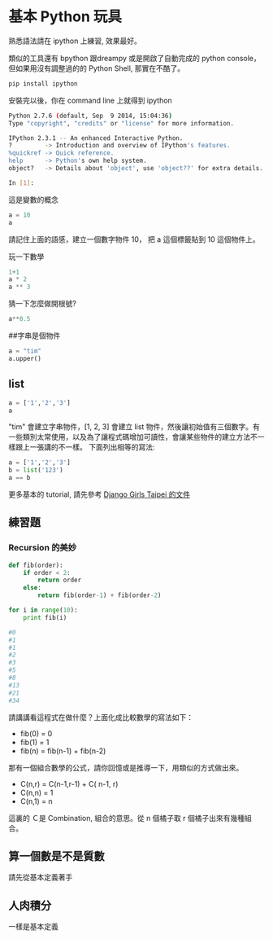 # 基本 Python 玩具

熟悉語法請在 ipython 上練習, 效果最好。

類似的工具還有 bpython 跟dreampy 或是開啟了自動完成的 python  console，但如果用沒有調整過的的 Python Shell, 那實在不酷了。

```bash
pip install ipython
```

安裝完以後，你在 command line 上就得到 ipython
```bash
Python 2.7.6 (default, Sep  9 2014, 15:04:36)
Type "copyright", "credits" or "license" for more information.

IPython 2.3.1 -- An enhanced Interactive Python.
?         -> Introduction and overview of IPython's features.
%quickref -> Quick reference.
help      -> Python's own help system.
object?   -> Details about 'object', use 'object??' for extra details.

In [1]:
```

這是變數的概念
```python
a = 10
a
```
請記住上面的語感，建立一個數字物件 10， 把 a 這個標籤貼到 10 這個物件上。

玩一下數學
```python
1+1
a * 2
a ** 3
```

猜一下怎麼做開根號?
```python
a**0.5
```

##字串是個物件

```python
a = "tim"
a.upper()
```

## list
```python
a = ['1','2','3']
a
```


"tim" 會建立字串物件，[1, 2, 3] 會建立 list 物件，然後讓初始值有三個數字。有一些類別太常使用，以及為了讓程式碼增加可讀性，會讓某些物件的建立方法不一樣跟上一張講的不一樣。 下面列出相等的寫法:

```python
a = ['1','2','3']
b = list('123')
a == b
```

更多基本的 tutorial, 請先參考 [Django Girls Taipei 的文件](http://djangogirlstaipei.herokuapp.com/tutorials/python/)


## 練習題

### Recursion 的美妙
```python
def fib(order):
    if order < 2:
        return order
    else:
        return fib(order-1) + fib(order-2)

for i in range(10):
    print fib(i)

#0
#1
#1
#2
#3
#5
#8
#13
#21
#34
```

請講講看這程式在做什麼？上面化成比較數學的寫法如下：

* fib(0) = 0
* fib(1) = 1
* fib(n) = fib(n-1) + fib(n-2)

那有一個組合數學的公式，請你回憶或是推導一下，用類似的方式做出來。

* C(n,r) = C(n-1,r-1) + C( n-1, r)
* C(n,n) = 1
* C(n,1) = n


這裏的 Ｃ是 Combination, 組合的意思。從 n 個橘子取 r 個橘子出來有幾種組合。

## 算一個數是不是質數

請先從基本定義著手

## 人肉積分

一樣是基本定義
